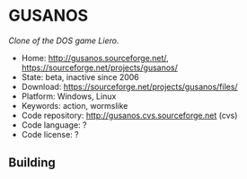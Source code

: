 # GUSANOS

_Clone of the DOS game Liero._

- Home: http://gusanos.sourceforge.net/, https://sourceforge.net/projects/gusanos/
- State: beta, inactive since 2006
- Download: https://sourceforge.net/projects/gusanos/files/
- Platform: Windows, Linux
- Keywords: action, wormslike
- Code repository: http://gusanos.cvs.sourceforge.net (cvs)
- Code language: ?
- Code license: ?

## Building
